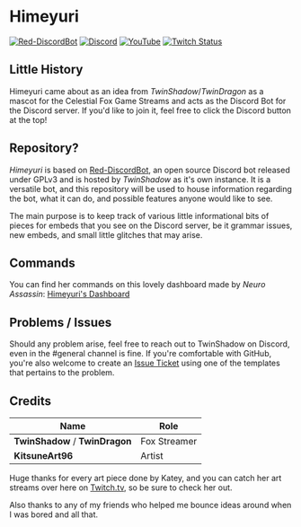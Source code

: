 # Himeyuri
[![Red-DiscordBot](https://img.shields.io/badge/Red--DiscordBot-V3-red)][redbot]
[![Discord](https://img.shields.io/discord/723321617140154409?color=7289da&label=Celestial%20Fox&logo=Discord&style=plastic)][discord]
[![YouTube](https://img.shields.io/static/v1?label=TwinShadow_Fox&color=A30000&message=YouTube&logo=YouTube&logoColor=FF0000&style=plastic)][youtube]
[![Twitch Status](https://img.shields.io/twitch/status/TwinShadow_SH?color=6441a5&label=TwinShadow_SH&logo=Twitch&style=plastic)][twitch]

## Little History
Himeyuri came about as an idea from *TwinShadow*/*TwinDragon* as a mascot for the Celestial Fox Game Streams and acts as the Discord Bot for the Discord server. If you'd like to join it, feel free to click the Discord button at the top!

## Repository?
*Himeyuri* is based on [Red-DiscordBot][redbot], an open source Discord bot released under GPLv3 and is hosted by *TwinShadow* as it's own instance. It is a versatile bot, and this repository will be used to house information regarding the bot, what it can do, and possible features anyone would like to see.

The main purpose is to keep track of various little informational bits of pieces for embeds that you see on the Discord server, be it grammar issues, new embeds, and small little glitches that may arise.

## Commands
You can find her commands on this lovely dashboard made by *Neuro Assassin*: [Himeyuri's Dashboard](https://dash.shadowhime.net)

## Problems / Issues
Should any problem arise, feel free to reach out to TwinShadow on Discord, even in the #general channel is fine. If you're comfortable with GitHub, you're also welcome to create an [Issue Ticket](https://github.com/The-Fox-Inc/himeyuri_public/issues/new/choose) using one of the templates that pertains to the problem.

## Credits

| Name | Role
| --- | --- |
| **TwinShadow** / **TwinDragon** | Fox Streamer
| **KitsuneArt96** | Artist

Huge thanks for every art piece done by Katey, and you can catch her art streams over here on [Twitch.tv](https://twitch.tv/kitsuneart96), so be sure to check her out.

Also thanks to any of my friends who helped me bounce ideas around when I was bored and all that.

[redbot]: https://github.com/Cog-Creators/Red-DiscordBot
[youtube]: https://youtube.com/c/TwinShadow_Fox
[twitch]: https://twitch.tv/TwinShadow_SH
[discord]: https://discord.io/celestialfox